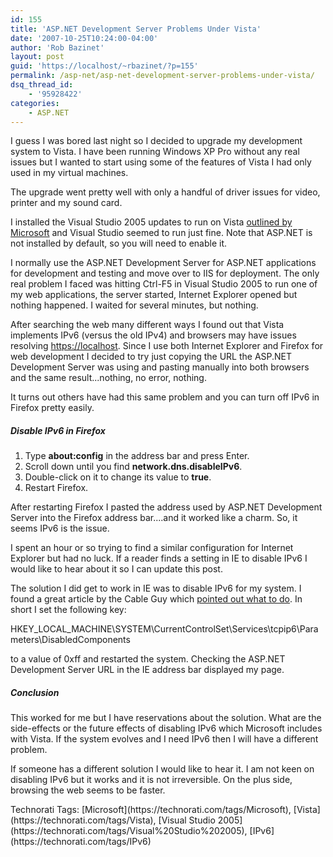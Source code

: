 ```yaml
---
id: 155
title: 'ASP.NET Development Server Problems Under Vista'
date: '2007-10-25T10:24:00-04:00'
author: 'Rob Bazinet'
layout: post
guid: 'https://localhost/~rbazinet/?p=155'
permalink: /asp-net/asp-net-development-server-problems-under-vista/
dsq_thread_id:
    - '95928422'
categories:
    - ASP.NET
---
```


I guess I was bored last night so I decided to upgrade my development system to Vista. I have been running Windows XP Pro without any real issues but I wanted to start using some of the features of Vista I had only used in my virtual machines.

The upgrade went pretty well with only a handful of driver issues for video, printer and my sound card.

I installed the Visual Studio 2005 updates to run on Vista [outlined by Microsoft](https://msdn2.microsoft.com/en-us/vstudio/aa948853.aspx) and Visual Studio seemed to run just fine. Note that ASP.NET is not installed by default, so you will need to enable it.

I normally use the ASP.NET Development Server for ASP.NET applications for development and testing and move over to IIS for deployment. The only real problem I faced was hitting Ctrl-F5 in Visual Studio 2005 to run one of my web applications, the server started, Internet Explorer opened but nothing happened. I waited for several minutes, but nothing.

After searching the web many different ways I found out that Vista implements IPv6 (versus the old IPv4) and browsers may have issues resolving <https://localhost>. Since I use both Internet Explorer and Firefox for web development I decided to try just copying the URL the ASP.NET Development Server was using and pasting manually into both browsers and the same result...nothing, no error, nothing.

It turns out others have had this same problem and you can turn off IPv6 in Firefox pretty easily.

##### Disable IPv6 in Firefox

1. Type **about:config** in the address bar and press Enter.
2. Scroll down until you find **network.dns.disableIPv6**.
3. Double-click on it to change its value to **true**.
4. Restart Firefox.

After restarting Firefox I pasted the address used by ASP.NET Development Server into the Firefox address bar....and it worked like a charm. So, it seems IPv6 is the issue.

I spent an hour or so trying to find a similar configuration for Internet Explorer but had no luck. If a reader finds a setting in IE to disable IPv6 I would like to hear about it so I can update this post.

The solution I did get to work in IE was to disable IPv6 for my system. I found a great article by the Cable Guy which [pointed out what to do](https://www.microsoft.com/technet/community/columns/cableguy/cg0506.mspx#EAKAC). In short I set the following key:

HKEY\_LOCAL\_MACHINE\\SYSTEM\\CurrentControlSet\\Services\\tcpip6\\Parameters\\DisabledComponents

to a value of 0xff and restarted the system. Checking the ASP.NET Development Server URL in the IE address bar displayed my page.

##### Conclusion

This worked for me but I have reservations about the solution. What are the side-effects or the future effects of disabling IPv6 which Microsoft includes with Vista. If the system evolves and I need IPv6 then I will have a different problem.

If someone has a different solution I would like to hear it. I am not keen on disabling IPv6 but it works and it is not irreversible. On the plus side, browsing the web seems to be faster.

<div class="wlWriterSmartContent" style="display:inline;margin:0;padding:0;">Technorati Tags: [Microsoft](https://technorati.com/tags/Microsoft), [Vista](https://technorati.com/tags/Vista), [Visual Studio 2005](https://technorati.com/tags/Visual%20Studio%202005), [IPv6](https://technorati.com/tags/IPv6)</div>